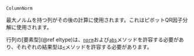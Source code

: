 ```
ColumnNorm
```

最大ノルムを持つ列がその後の計算に使用されます。これはピボットQR因子分解に使用されます。

行列の[要素型](@ref eltype)は、[`norm`](@ref)および[`abs`](@ref)メソッドを許容する必要があり、それぞれの結果型は[`<`](@ref)メソッドを許容する必要があります。
